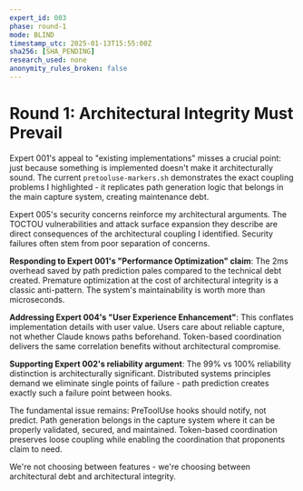 ```yaml
---
expert_id: 003
phase: round-1
mode: BLIND
timestamp_utc: 2025-01-13T15:55:00Z
sha256: [SHA_PENDING]
research_used: none
anonymity_rules_broken: false
---
```


# Round 1: Architectural Integrity Must Prevail

Expert 001's appeal to "existing implementations" misses a crucial point: just because something is implemented doesn't make it architecturally sound. The current `pretooluse-markers.sh` demonstrates the exact coupling problems I highlighted - it replicates path generation logic that belongs in the main capture system, creating maintenance debt.

Expert 005's security concerns reinforce my architectural arguments. The TOCTOU vulnerabilities and attack surface expansion they describe are direct consequences of the architectural coupling I identified. Security failures often stem from poor separation of concerns.

**Responding to Expert 001's "Performance Optimization" claim**: The 2ms overhead saved by path prediction pales compared to the technical debt created. Premature optimization at the cost of architectural integrity is a classic anti-pattern. The system's maintainability is worth more than microseconds.

**Addressing Expert 004's "User Experience Enhancement"**: This conflates implementation details with user value. Users care about reliable capture, not whether Claude knows paths beforehand. Token-based coordination delivers the same correlation benefits without architectural compromise.

**Supporting Expert 002's reliability argument**: The 99% vs 100% reliability distinction is architecturally significant. Distributed systems principles demand we eliminate single points of failure - path prediction creates exactly such a failure point between hooks.

The fundamental issue remains: PreToolUse hooks should notify, not predict. Path generation belongs in the capture system where it can be properly validated, secured, and maintained. Token-based coordination preserves loose coupling while enabling the coordination that proponents claim to need.

We're not choosing between features - we're choosing between architectural debt and architectural integrity.